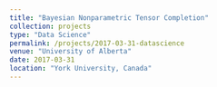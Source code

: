 ```yaml
---
title: "Bayesian Nonparametric Tensor Completion"
collection: projects
type: "Data Science"
permalink: /projects/2017-03-31-datascience
venue: "University of Alberta"
date: 2017-03-31
location: "York University, Canada"
---
```


